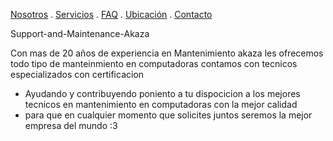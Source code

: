 [Nosotros](./nosotros.md) . [Servicios](./servicios.md) . [FAQ](FAQ.md) . [Ubicación](ubicacion.md) . [Contacto](./contacto.md)

Support-and-Maintenance-Akaza

Con mas de 20 años de experiencia en Mantenimiento akaza les ofrecemos todo tipo de manteinmiento en computadoras
contamos con tecnicos especializados con certificacion 

* Ayudando y contribuyendo poniento a tu dispocicion a los mejores tecnicos en mantenimiento en computadoras con la mejor calidad 
* para que en cualquier momento que solicites juntos seremos la mejor empresa del mundo :3  
